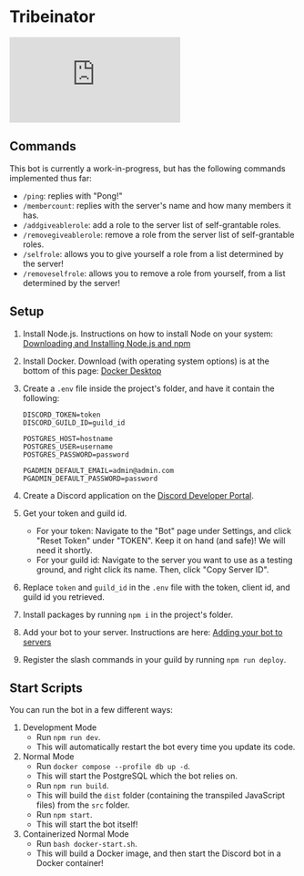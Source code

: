 # Tribeinator

[![discord.js](https://img.shields.io/github/package-json/dependency-version/KevinNovak/Discord-Bot-TypeScript-Template/discord.js)](https://discord.js.org/)

## Commands

This bot is currently a work-in-progress, but has the following commands implemented thus far:

- `/ping`: replies with "Pong!"
- `/membercount`: replies with the server's name and how many members it has.
- `/addgiveablerole`: add a role to the server list of self-grantable roles.
- `/removegiveablerole`: remove a role from the server list of self-grantable roles.
- `/selfrole`: allows you to give yourself a role from a list determined by the server!
- `/removeselfrole`: allows you to remove a role from yourself, from a list determined by the server!

## Setup

1. Install Node.js. Instructions on how to install Node on your system: [Downloading and Installing Node.js and npm](https://docs.npmjs.com/downloading-and-installing-node-js-and-npm)
2. Install Docker. Download (with operating system options) is at the bottom of this page: [Docker Desktop](https://docs.docker.com/desktop/)
3. Create a `.env` file inside the project's folder, and have it contain the following:

   ```
   DISCORD_TOKEN=token
   DISCORD_GUILD_ID=guild_id

   POSTGRES_HOST=hostname
   POSTGRES_USER=username
   POSTGRES_PASSWORD=password

   PGADMIN_DEFAULT_EMAIL=admin@admin.com
   PGADMIN_DEFAULT_PASSWORD=password
   ```

4. Create a Discord application on the [Discord Developer Portal](https://discord.com/developers/applications/).
5. Get your token and guild id.
   - For your token: Navigate to the "Bot" page under Settings, and click "Reset Token" under "TOKEN". Keep it on hand (and safe)! We will need it shortly.
   - For your guild id: Navigate to the server you want to use as a testing ground, and right click its name. Then, click "Copy Server ID".
6. Replace `token` and `guild_id` in the `.env` file with the token, client id, and guild id you retrieved.
7. Install packages by running `npm i` in the project's folder.
8. Add your bot to your server. Instructions are here: [Adding your bot to servers](https://discordjs.guide/preparations/adding-your-bot-to-servers.html)
9. Register the slash commands in your guild by running `npm run deploy`.

## Start Scripts

You can run the bot in a few different ways:

1. Development Mode
   - Run `npm run dev`.
   - This will automatically restart the bot every time you update its code.
2. Normal Mode
   - Run `docker compose --profile db up -d`.
   - This will start the PostgreSQL which the bot relies on.
   - Run `npm run build`.
   - This will build the `dist` folder (containing the transpiled JavaScript files) from the `src` folder.
   - Run `npm start`.
   - This will start the bot itself!
3. Containerized Normal Mode
   - Run `bash docker-start.sh`.
   - This will build a Docker image, and then start the Discord bot in a Docker container!
